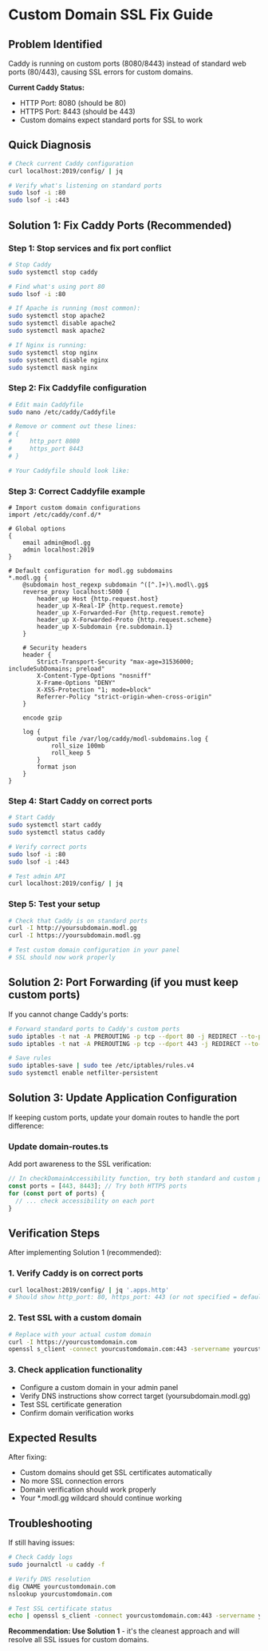 # Custom Domain SSL Fix Guide

## Problem Identified
Caddy is running on custom ports (8080/8443) instead of standard web ports (80/443), causing SSL errors for custom domains.

**Current Caddy Status:**
- HTTP Port: 8080 (should be 80)
- HTTPS Port: 8443 (should be 443)
- Custom domains expect standard ports for SSL to work

## Quick Diagnosis
```bash
# Check current Caddy configuration
curl localhost:2019/config/ | jq

# Verify what's listening on standard ports
sudo lsof -i :80
sudo lsof -i :443
```

## Solution 1: Fix Caddy Ports (Recommended)

### Step 1: Stop services and fix port conflict
```bash
# Stop Caddy
sudo systemctl stop caddy

# Find what's using port 80
sudo lsof -i :80

# If Apache is running (most common):
sudo systemctl stop apache2
sudo systemctl disable apache2
sudo systemctl mask apache2

# If Nginx is running:
sudo systemctl stop nginx
sudo systemctl disable nginx
sudo systemctl mask nginx
```

### Step 2: Fix Caddyfile configuration
```bash
# Edit main Caddyfile
sudo nano /etc/caddy/Caddyfile

# Remove or comment out these lines:
# {
#     http_port 8080
#     https_port 8443
# }

# Your Caddyfile should look like:
```

### Step 3: Correct Caddyfile example
```caddy
# Import custom domain configurations
import /etc/caddy/conf.d/*

# Global options
{
    email admin@modl.gg
    admin localhost:2019
}

# Default configuration for modl.gg subdomains
*.modl.gg {
    @subdomain host_regexp subdomain ^([^.]+)\.modl\.gg$
    reverse_proxy localhost:5000 {
        header_up Host {http.request.host}
        header_up X-Real-IP {http.request.remote}
        header_up X-Forwarded-For {http.request.remote}
        header_up X-Forwarded-Proto {http.request.scheme}
        header_up X-Subdomain {re.subdomain.1}
    }
    
    # Security headers
    header {
        Strict-Transport-Security "max-age=31536000; includeSubDomains; preload"
        X-Content-Type-Options "nosniff"
        X-Frame-Options "DENY"
        X-XSS-Protection "1; mode=block"
        Referrer-Policy "strict-origin-when-cross-origin"
    }
    
    encode gzip
    
    log {
        output file /var/log/caddy/modl-subdomains.log {
            roll_size 100mb
            roll_keep 5
        }
        format json
    }
}
```

### Step 4: Start Caddy on correct ports
```bash
# Start Caddy
sudo systemctl start caddy
sudo systemctl status caddy

# Verify correct ports
sudo lsof -i :80
sudo lsof -i :443

# Test admin API
curl localhost:2019/config/ | jq
```

### Step 5: Test your setup
```bash
# Check that Caddy is on standard ports
curl -I http://yoursubdomain.modl.gg
curl -I https://yoursubdomain.modl.gg

# Test custom domain configuration in your panel
# SSL should now work properly
```

## Solution 2: Port Forwarding (if you must keep custom ports)

If you cannot change Caddy's ports:

```bash
# Forward standard ports to Caddy's custom ports
sudo iptables -t nat -A PREROUTING -p tcp --dport 80 -j REDIRECT --to-port 8080
sudo iptables -t nat -A PREROUTING -p tcp --dport 443 -j REDIRECT --to-port 8443

# Save rules
sudo iptables-save | sudo tee /etc/iptables/rules.v4
sudo systemctl enable netfilter-persistent
```

## Solution 3: Update Application Configuration

If keeping custom ports, update your domain routes to handle the port difference:

### Update domain-routes.ts
Add port awareness to the SSL verification:

```typescript
// In checkDomainAccessibility function, try both standard and custom ports
const ports = [443, 8443]; // Try both HTTPS ports
for (const port of ports) {
  // ... check accessibility on each port
}
```

## Verification Steps

After implementing Solution 1 (recommended):

### 1. Verify Caddy is on correct ports
```bash
curl localhost:2019/config/ | jq '.apps.http'
# Should show http_port: 80, https_port: 443 (or not specified = defaults)
```

### 2. Test SSL with a custom domain
```bash
# Replace with your actual custom domain
curl -I https://yourcustomdomain.com
openssl s_client -connect yourcustomdomain.com:443 -servername yourcustomdomain.com
```

### 3. Check application functionality
- Configure a custom domain in your admin panel
- Verify DNS instructions show correct target (yoursubdomain.modl.gg)
- Test SSL certificate generation
- Confirm domain verification works

## Expected Results

After fixing:
- Custom domains should get SSL certificates automatically
- No more SSL connection errors
- Domain verification should work properly
- Your *.modl.gg wildcard should continue working

## Troubleshooting

If still having issues:

```bash
# Check Caddy logs
sudo journalctl -u caddy -f

# Verify DNS resolution
dig CNAME yourcustomdomain.com
nslookup yourcustomdomain.com

# Test SSL certificate status
echo | openssl s_client -connect yourcustomdomain.com:443 -servername yourcustomdomain.com 2>/dev/null | openssl x509 -noout -text
```

**Recommendation: Use Solution 1** - it's the cleanest approach and will resolve all SSL issues for custom domains.
